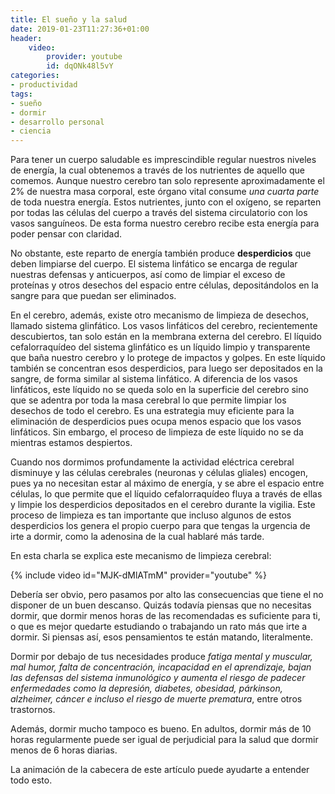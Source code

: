 ```yaml
---
title: El sueño y la salud
date: 2019-01-23T11:27:36+01:00
header:
    video:
        provider: youtube
        id: dqONk48l5vY
categories:
- productividad
tags:
- sueño
- dormir
- desarrollo personal
- ciencia
---
```


Para tener un cuerpo saludable es imprescindible regular nuestros niveles de energía, la cual obtenemos a través de los nutrientes de aquello que comemos. Aunque nuestro cerebro tan solo represente aproximadamente el 2% de nuestra masa corporal, este órgano vital consume *una cuarta parte* de toda nuestra energía. Estos nutrientes, junto con el oxígeno, se reparten por todas las células del cuerpo a través del sistema circulatorio con los vasos sanguíneos. De esta forma nuestro cerebro recibe esta energía para poder pensar con claridad.

No obstante, este reparto de energía también produce **desperdicios** que deben limpiarse del cuerpo. El sistema linfático se encarga de regular nuestras defensas y anticuerpos, así como de limpiar el exceso de proteínas y otros desechos del espacio entre células, depositándolos en la sangre para que puedan ser eliminados.

En el cerebro, además, existe otro mecanismo de limpieza de desechos, llamado sistema glinfático. Los vasos linfáticos del cerebro, recientemente descubiertos, tan solo están en la membrana externa del cerebro. El líquido cefalorraquídeo del sistema glinfático es un líquido limpio y transparente que baña nuestro cerebro y lo protege de impactos y golpes. En este líquido también se concentran esos desperdicios, para luego ser depositados en la sangre, de forma similar al sistema linfático. A diferencia de los vasos linfáticos, este líquido no se queda solo en la superficie del cerebro sino que se adentra por toda la masa cerebral lo que permite limpiar los desechos de todo el cerebro. Es una estrategia muy eficiente para la eliminación de desperdicios pues ocupa menos espacio que los vasos linfáticos. Sin embargo, el proceso de limpieza de este líquido no se da mientras estamos despiertos.

Cuando nos dormimos profundamente la actividad eléctrica cerebral disminuye y las células cerebrales (neuronas y células gliales) encogen, pues ya no necesitan estar al máximo de energía, y se abre el espacio entre células, lo que permite que el líquido cefalorraquídeo fluya a través de ellas y limpie los desperdicios depositados en el cerebro durante la vigilia. Este proceso de limpieza es tan importante que incluso algunos de estos desperdicios los genera el propio cuerpo para que tengas la urgencia de irte a dormir, como la adenosina de la cual hablaré más tarde.

En esta charla se explica este mecanismo de limpieza cerebral:

{% include video id="MJK-dMlATmM" provider="youtube" %}

Debería ser obvio, pero pasamos por alto las consecuencias que tiene el no disponer de un buen descanso. Quizás todavía piensas que no necesitas dormir, que dormir menos horas de las recomendadas es suficiente para ti, o que es mejor quedarte estudiando o trabajando un rato más que irte a dormir. Si piensas así, esos pensamientos te están matando, literalmente.

Dormir por debajo de tus necesidades produce *fatiga mental y muscular, mal humor, falta de concentración, incapacidad en el aprendizaje, bajan las defensas del sistema inmunológico y aumenta el riesgo de padecer enfermedades como la depresión, diabetes, obesidad, párkinson, alzheimer, cáncer e incluso el riesgo de muerte prematura*, entre otros trastornos.

Además, dormir mucho tampoco es bueno. En adultos, dormir más de 10 horas regularmente puede ser igual de perjudicial para la salud que dormir menos de 6 horas diarias.

La animación de la cabecera de este artículo puede ayudarte a entender todo esto.